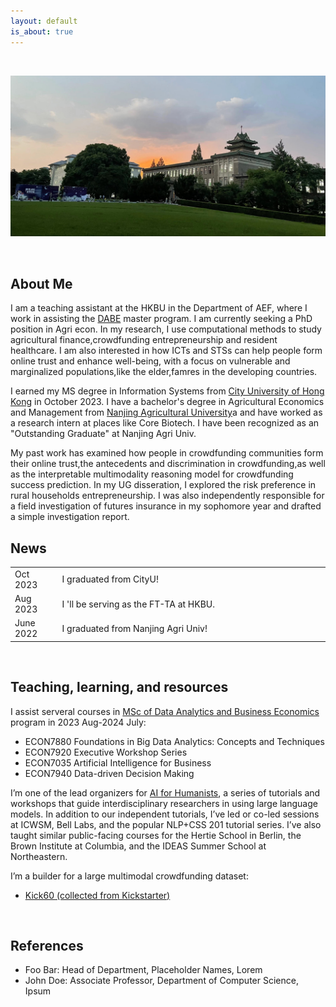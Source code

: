 ```yaml
---
layout: default
is_about: true
---
```


<p><br /></p>

<p><img src="me_banner.jpeg" alt="default" /></p>

<p><br /></p>

<h2>About Me</h2>

<p>
    I am a teaching assistant at the HKBU in the Department of AEF, where I work in assisting the <a href="https://mscdabe.hkbu.edu.hk/eng/main/Index">DABE</a> master program. I am currently seeking a PhD position in Agri econ. In my research, I use computational methods to study agricultural finance,crowdfunding entrepreneurship and resident healthcare. I am also interested in how ICTs and STSs can help people form online trust and enhance well-being, with a focus on vulnerable and marginalized populations,like the elder,famres in the developing countries.
</p>

<p>
    I earned my MS degree in Information Systems from <a href="https://www.cb.cityu.edu.hk/is/">City University of Hong Kong</a> in October 2023. I have a bachelor's degree in Agricultural Economics and Management from <a href="https://www.njau.edu.cn/mainm.htm">Nanjing Agricultural University</a>a and have worked as a research intern at places like Core Biotech. I have been recognized as an "Outstanding Graduate" at Nanjing Agri Univ.
</p>

<p>
    My past work has examined how people in crowdfunding communities form their online trust,the antecedents and discrimination in crowdfunding,as well as the interpretable multimodality reasoning model for crowdfunding success prediction. In my UG disseration, I explored the risk preference in rural households entrepreneurship. I was also independently responsible for a field investigation of futures insurance in my sophomore year and drafted a simple investigation report.
</p>

<h2>News</h2>

<table style="width:100%">
    <tr>
        <td width="15%">Oct 2023</td>
        <td>I graduated from CityU!</td>
    </tr>
    <tr>
        <td width="15%">Aug 2023</td>
        <td>I 'll be serving as the FT-TA at HKBU. </td>
    </tr>
    <tr>
        <td width="15%">June 2022</td>
        <td>I graduated from Nanjing Agri Univ!</td>
    </tr>
</table>

<p><br /></p>

<h2 id="teaching-and-resources">Teaching, learning, and resources</h2>

<p>I assist serveral courses in <a href="https://mscdabe.hkbu.edu.hk/eng/programme/curriculum/index.jsp">MSc of Data Analytics and Business Economics </a> program in 2023 Aug-2024 July:</p>

<ul>
  <li>ECON7880 Foundations in Big Data Analytics: Concepts and Techniques</li>
  <li>ECON7920 Executive Workshop Series</li>
  <li>ECON7035 Artificial Intelligence for Business</li>
  <li>ECON7940 Data-driven Decision Making</li>
</ul>

<p>I’m one of the lead organizers for <a href="https://www.bertforhumanists.org/">AI for Humanists</a>, a series of tutorials and workshops that guide interdisciplinary researchers in using large language models. In addition to our independent tutorials, I’ve led or co-led sessions at ICWSM, Bell Labs, and the popular NLP+CSS 201 tutorial series. I’ve also taught similar public-facing courses for the Hertie School in Berlin, the Brown Institute at Columbia, and the IDEAS Summer School at Northeastern.</p>

<p>I’m a builder for a large multimodal crowdfunding dataset:</p>
<ul>
  <li><a href="https://github.com/zjzhang1999/Kick60K">Kick60 (collected from Kickstarter)</a></li>
 
</ul>

<p><br /></p>





<!--
## About Me

I am a teaching assistant at the HKBU on the department of AEF, where I work in assisting the <a href="https://mscdabe.hkbu.edu.hk/eng/main/Index">DABE</a> master program. I am currently seeking the PhD position in information science/computuer science. In my research, I use computational methods to study online trust,data breaches and platform security. I am also interested sociolinguistic ideas,in other	words,how	to facilitate our	expression and thus animate	online communities.

I earned my MS degree in Infomation Systems from <a href="https://www.cb.cityu.edu.hk/is/">City University of Hong Kong</a> on Oct,2023. I have a bachlor's degree in Economics from the Nanjing Agricultural University and have worked as a research intern at places like Core Biotech. I 've been recognized as a "Outstanding Graduates" in Nanjing Agri Univ.

My past work has examined how people in crowdfunding communities form their online trust,how to mitigate data breaches in healthcare systems,and the interpretable	multimodality reasoning algorithm. 

<h2 id="news">News</h2>

<table style="width:100%">
  <tr>
    <td width="15%">May 2024</td>
    <td>Invited to give a keynote talk at the Workshop on Reference, Framing, and Perspective at LREC-COLING 2024 in Torino</td>
  </tr>
  <tr>
    <td width="15%">Nov 2023</td>
    <td>New preprint about <a href="https://arxiv.org/abs/2312.11803">guiding principles for NLP for healthcare</a> using maternal health as a case study</td>
  </tr>
  <tr>
    <td width="15%">Dec 2023</td>
    <td>Invited to give a keynote talk at NLP4DH in Tokyo</td>
  </tr>
  <tr>
</table>


## Publications

1. F.Bar, J.Doe: Effects of having a placeholder of a name
2. S.Holmes, J.Watson: Consequences of living with a sociopath in London

## Typography

This is a [link](http://google.com). Something *italics* and something **bold**.

Here is a table

Year | Award | Category
-----|-------|--------
2014 | Emmy  | Won Outstanding Lead Actor in a miniseries or a movie
2015 | BAFTA | Nominated for Best Leading Actor for Sherlock
2014 | Satellite | Won Best Actor miniseries or television film

Here is a horizontal rule

---

Here is a blockquote

> To a great mind, nothing is little
-->

## References

* Foo Bar: Head of Department, Placeholder Names, Lorem
* John Doe: Associate Professor, Department of Computer Science, Ipsum
